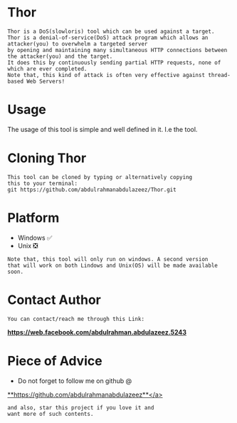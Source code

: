# Thor
```
Thor is a DoS(slowloris) tool which can be used against a target.
Thor is a denial-of-service(DoS) attack program which allows an attacker(you) to overwhelm a targeted server 
by opening and maintaining many simultaneous HTTP connections between the attacker(you) and the target.
It does this by continuously sending partial HTTP requests, none of which are ever completed.
Note that, this kind of attack is often very effective against thread-based Web Servers!
```

# Usage
The usage of this tool is simple and well defined in it. I.e the tool.

# Cloning Thor
```
This tool can be cloned by typing or alternatively copying
this to your terminal:
git https://github.com/abdulrahmanabdulazeez/Thor.git
```

# Platform

* Windows  ✅
* Unix     ❎
```
Note that, this tool will only run on windows. A second version
that will work on both Lindows and Unix(OS) will be made available
soon.
```

# Contact Author
```
You can contact/reach me through this Link:
```
**https://web.facebook.com/abdulrahman.abdulazeez.5243**

# Piece of Advice

* Do not forget to follow me on github @

<a href="https://github.com/abdulrahmanabdulazeez">**https://github.com/abdulrahmanabdulazeez**</a>
```
and also, star this project if you love it and 
want more of such contents.
```



